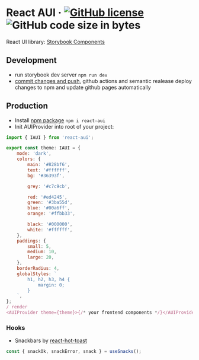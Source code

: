 # React AUI &middot; [![GitHub license](https://img.shields.io/badge/license-MIT-blue.svg)](https://github.com/iZemil/react-aui/blob/master/LICENSE) ![GitHub code size in bytes](https://img.shields.io/github/languages/code-size/izemil/react-aui)

React UI library: [Storybook Components](https://izemil.github.io/react-aui/)

## Development

-   run storybook dev server `npm run dev`
-   [commit changes and push](https://semantic-release.gitbook.io/semantic-release/), github actions and semantic realease deploy changes to npm and update github pages automatically

## Production

-   Install [npm package](https://www.npmjs.com/package/react-aui) `npm i react-aui`
-   Init AUIProvider into root of your project:

```jsx
import { IAUI } from 'react-aui';

export const theme: IAUI = {
	mode: 'dark',
	colors: {
		main: '#828bf6',
		text: '#ffffff',
		bg: '#36393f',

		grey: '#c7c9cb',

		red: '#ed4245',
		green: '#3ba55d',
		blue: '#00a6ff',
		orange: '#ffbb33',

		black: '#000000',
		white: '#ffffff',
	},
	paddings: {
		small: 5,
		medium: 10,
		large: 20,
	},
	borderRadius: 4,
	globalStyles: `
		h1, h2, h3, h4 {
			margin: 0;
		}
	`,
};
/ render
<AUIProvider theme={theme}>{/* your frontend components */}</AUIProvider>;
```

### Hooks

-   Snackbars by [react-hot-toast](https://www.npmjs.com/package/react-hot-toast)

```jsx
const { snackOk, snackError, snack } = useSnacks();
```
